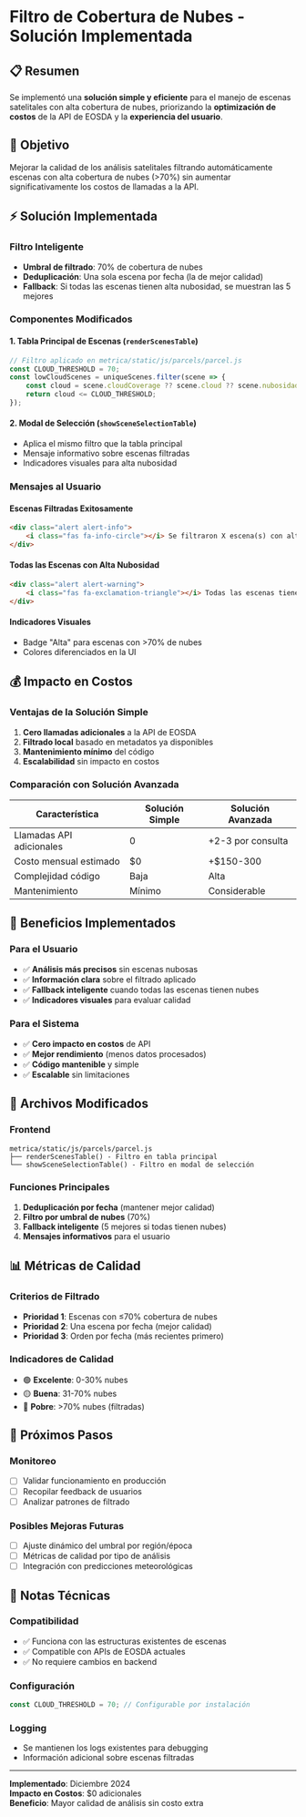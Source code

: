 # Filtro de Cobertura de Nubes - Solución Implementada

## 📋 Resumen
Se implementó una **solución simple y eficiente** para el manejo de escenas satelitales con alta cobertura de nubes, priorizando la **optimización de costos** de la API de EOSDA y la **experiencia del usuario**.

## 🎯 Objetivo
Mejorar la calidad de los análisis satelitales filtrando automáticamente escenas con alta cobertura de nubes (>70%) sin aumentar significativamente los costos de llamadas a la API.

## ⚡ Solución Implementada

### **Filtro Inteligente**
- **Umbral de filtrado**: 70% de cobertura de nubes
- **Deduplicación**: Una sola escena por fecha (la de mejor calidad)
- **Fallback**: Si todas las escenas tienen alta nubosidad, se muestran las 5 mejores

### **Componentes Modificados**

#### 1. **Tabla Principal de Escenas** (`renderScenesTable`)
```javascript
// Filtro aplicado en metrica/static/js/parcels/parcel.js
const CLOUD_THRESHOLD = 70;
const lowCloudScenes = uniqueScenes.filter(scene => {
    const cloud = scene.cloudCoverage ?? scene.cloud ?? scene.nubosidad ?? 0;
    return cloud <= CLOUD_THRESHOLD;
});
```

#### 2. **Modal de Selección** (`showSceneSelectionTable`)
- Aplica el mismo filtro que la tabla principal
- Mensaje informativo sobre escenas filtradas
- Indicadores visuales para alta nubosidad

### **Mensajes al Usuario**

#### **Escenas Filtradas Exitosamente**
```html
<div class="alert alert-info">
    <i class="fas fa-info-circle"></i> Se filtraron X escena(s) con alta cobertura de nubes (>70%) para mejorar la calidad del análisis.
</div>
```

#### **Todas las Escenas con Alta Nubosidad**
```html
<div class="alert alert-warning">
    <i class="fas fa-exclamation-triangle"></i> Todas las escenas tienen alta cobertura de nubes. Mostrando las 5 mejores disponibles. Los resultados pueden ser menos precisos.
</div>
```

#### **Indicadores Visuales**
- Badge "Alta" para escenas con >70% de nubes
- Colores diferenciados en la UI

## 💰 Impacto en Costos

### **Ventajas de la Solución Simple**
1. **Cero llamadas adicionales** a la API de EOSDA
2. **Filtrado local** basado en metadatos ya disponibles
3. **Mantenimiento mínimo** del código
4. **Escalabilidad** sin impacto en costos

### **Comparación con Solución Avanzada**
| Característica | Solución Simple | Solución Avanzada |
|----------------|----------------|-------------------|
| Llamadas API adicionales | 0 | +2-3 por consulta |
| Costo mensual estimado | $0 | +$150-300 |
| Complejidad código | Baja | Alta |
| Mantenimiento | Mínimo | Considerable |

## 🚀 Beneficios Implementados

### **Para el Usuario**
- ✅ **Análisis más precisos** sin escenas nubosas
- ✅ **Información clara** sobre el filtrado aplicado
- ✅ **Fallback inteligente** cuando todas las escenas tienen nubes
- ✅ **Indicadores visuales** para evaluar calidad

### **Para el Sistema**
- ✅ **Cero impacto en costos** de API
- ✅ **Mejor rendimiento** (menos datos procesados)
- ✅ **Código mantenible** y simple
- ✅ **Escalable** sin limitaciones

## 🔧 Archivos Modificados

### **Frontend**
```
metrica/static/js/parcels/parcel.js
├── renderScenesTable() - Filtro en tabla principal
└── showSceneSelectionTable() - Filtro en modal de selección
```

### **Funciones Principales**
1. **Deduplicación por fecha** (mantener mejor calidad)
2. **Filtro por umbral de nubes** (70%)
3. **Fallback inteligente** (5 mejores si todas tienen nubes)
4. **Mensajes informativos** para el usuario

## 📊 Métricas de Calidad

### **Criterios de Filtrado**
- **Prioridad 1**: Escenas con ≤70% cobertura de nubes
- **Prioridad 2**: Una escena por fecha (mejor calidad)
- **Prioridad 3**: Orden por fecha (más recientes primero)

### **Indicadores de Calidad**
- 🟢 **Excelente**: 0-30% nubes
- 🟡 **Buena**: 31-70% nubes  
- 🔴 **Pobre**: >70% nubes (filtradas)

## 🎯 Próximos Pasos

### **Monitoreo**
- [ ] Validar funcionamiento en producción
- [ ] Recopilar feedback de usuarios
- [ ] Analizar patrones de filtrado

### **Posibles Mejoras Futuras**
- [ ] Ajuste dinámico del umbral por región/época
- [ ] Métricas de calidad por tipo de análisis
- [ ] Integración con predicciones meteorológicas

## 📝 Notas Técnicas

### **Compatibilidad**
- ✅ Funciona con las estructuras existentes de escenas
- ✅ Compatible con APIs de EOSDA actuales
- ✅ No requiere cambios en backend

### **Configuración**
```javascript
const CLOUD_THRESHOLD = 70; // Configurable por instalación
```

### **Logging**
- Se mantienen los logs existentes para debugging
- Información adicional sobre escenas filtradas

---

**Implementado**: Diciembre 2024  
**Impacto en Costos**: $0 adicionales  
**Beneficio**: Mayor calidad de análisis sin costo extra
